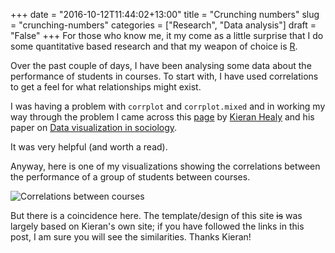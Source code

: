 +++
date = "2016-10-12T11:44:02+13:00"
title = "Crunching numbers"
slug = "crunching-numbers"
categories = ["Research", "Data analysis"]
draft = "False"
+++
For those who know me, it my come as a little surprise that I do some quantitative based research and that my weapon of choice is [R](https://www.r-project.org/).

Over the past couple of days, I have been analysing some data about the performance of students in courses. To start with, I have used correlations to get a feel for what relationships might exist.

I was having a problem with `corrplot` and `corrplot.mixed` and in working my way through the problem I came across this [page](https://kieranhealy.org/blog/archives/2014/08/05/a-visualization-error/) by [Kieran Healy](https://kieranhealy.org/) and his paper on [Data visualization in sociology](http://europepmc.org/articles/pmc4203684). 

It was very helpful (and worth a read).

Anyway, here is one of my visualizations showing the correlations between the performance of a group of students between courses.

![Correlations between courses](/images/studentdata101.png "Correlations between courses")

But there is a coincidence here. The template/design of this site ~~is~~ was largely based on Kieran's own site; if you have followed the links in this post, I am sure you will see the similarities.  Thanks Kieran!

